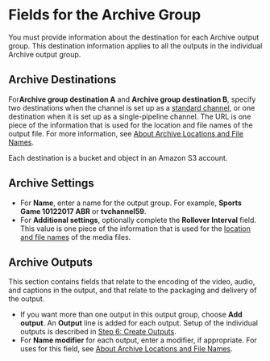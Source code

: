 # Fields for the Archive Group<a name="archive-group-fields"></a>

You must provide information about the destination for each Archive output group\. This destination information applies to all the outputs in the individual Archive output group\.

## Archive Destinations<a name="archive-destinations"></a>

For**Archive group destination A** and **Archive group destination B**, specify two destinations when the channel is set up as a [standard channel](channel-class.md), or one destination when it is set up as a single\-pipeline channel\. The URL is one piece of the information that is used for the location and file names of the output file\. For more information, see [About Archive Locations and File Names](about-archive-file-locations.md)\. 

Each destination is a bucket and object in an Amazon S3 account\. 

## Archive Settings<a name="archive-settings"></a>
+ For **Name**, enter a name for the output group\. For example, **Sports Game 10122017 ABR** or **tvchannel59**\.
+ For **Additional settings**, optionally complete the **Rollover Interval** field\. This value is one piece of the information that is used for the [location and file names](about-archive-file-locations.md) of the media files\. 

## Archive Outputs<a name="archive-outputs"></a>

This section contains fields that relate to the encoding of the video, audio, and captions in the output, and that relate to the packaging and delivery of the output\. 
+ If you want more than one output in this output group, choose **Add output**\. An **Output** line is added for each output\. Setup of the individual outputs is described in [Step 6: Create Outputs](creating-a-channel-step5.md)\.
+ For **Name modifier** for each output, enter a modifier, if appropriate\. For uses for this field, see [About Archive Locations and File Names](about-archive-file-locations.md)\. 